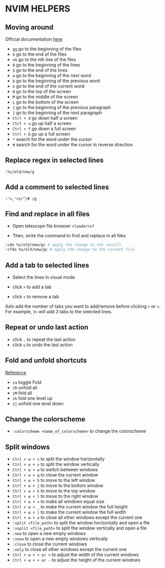 # NVIM HELPERS

## Moving around

Official documentation [here](https://neovim.io/doc/user/usr_03.html) 

- `gg` go to the beginning of the files
- `G` go to the end of the files
- `nG` go to the nth line of the files
- `0` go to the beginning of the lines
- `$` go to the end of the lines
- `w` go to the beginning of the next word
- `b` go to the beginning of the previous word
- `e` go to the end of the current word
- `H` go to the top of the screen
- `M` go to the middle of the screen
- `L` go to the bottom of the screen
- `{` go to the beginning of the previous paragraph
- `}` go to the beginning of the next paragraph
- `Ctrl + d` go down half a screen
- `Ctrl + u` go up half a screen
- `Ctrl + f` go down a full screen
- `Ctrl + b` go up a full screen
- `*` search for the word under the cursor
- `#` search for the word under the cursor in reverse direction



## Replace regex in selected lines

```vim
:%s/old/new/g
```

## Add a comment to selected lines

```vim
:'<,'>s/^/# /g
```

## Find and replace in all files

- Open telescope file browser `<leader>sf`

- Then, write the command to find and replace in all files

```bash 
:cdo %s/old/new/gc # apply the change to the resutlt
:cfdo %s/old/new/gc # apply the change to the current file
```

## Add a tab to selected lines

- Select the lines in visual mode

- click `>` to add a tab
- click `<` to remove a tab

Aslo add the number of tabs you want to add/remove before clicking `>` or `<`. For example, `3>` will add 3 tabs to the selected lines.



## Repeat or undo last action

- click `.` to repeat the last action
- click `u` to undo the last action


## Fold and unfold shortcuts

[Reference](https://www.jackfranklin.co.uk/blog/code-folding-in-vim-neovim/)

- `za` toggle Fold
- `zR` unfold all
- `zM` fold all
- `zk` fold one level up
- `zj` unfold one level down


## Change the colorscheme

- `:colorscheme <name_of_colorscheme>` to change the colorscheme

## Split windows

- `Ctrl + w + s` to split the window horizontally
- `Ctrl + w + v` to split the window vertically
- `Ctrl + w + w` to switch between windows
- `Ctrl + w + q` to close the current window
- `Ctrl + w + h` to move to the left window
- `Ctrl + w + j` to move to the bottom window
- `Ctrl + w + k` to move to the top window
- `Ctrl + w + l` to move to the right window
- `Ctrl + w + =` to make all windows equal size
- `Ctrl + w + _` to make the current window the full height
- `Ctrl + w + |` to make the current window the full width
- `Ctrl + w + o` to close all other windows except the current one
- `:split <file_path>` to split the window horizontally and open a file
- `:vsplit <file_path>` to split the window vertically and open a file
- `:new` to open a new empty windows
- `:vnew` to open a new empty windows vertically
- `:close` to close the current windows
- `:only` to close all other windows except the current one
- `Ctrl + w + < or >` to adjust the width of the current windows
- `Ctrl + w + + or -` to adjust the height of the current windows
